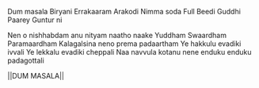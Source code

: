 Dum masala Biryani
Errakaaram Arakodi
Nimma soda Full Beedi
Guddhi Paarey Guntur ni

Nen o nishhabdam anu nityam naatho naake Yuddham
Swaardham Paramaardham Kalagalsina neno prema padaartham
Ye hakkulu evadiki ivvali Ye lekkalu evadiki cheppali
Naa navvula kotanu nene enduku enduku padagottali

||DUM MASALA||

